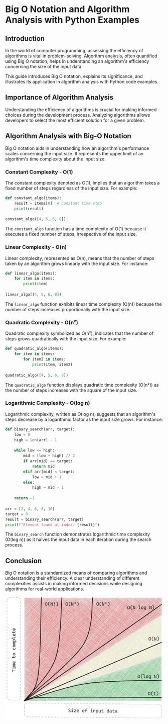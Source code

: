 # Big O Notation and Algorithm Analysis with Python Examples

## Introduction

In the world of computer programming, assessing the efficiency of algorithms is vital in problem-solving. Algorithm analysis, often quantified using Big O notation, helps in understanding an algorithm's efficiency concerning the size of the input data.

This guide introduces Big O notation, explains its significance, and illustrates its application in algorithm analysis with Python code examples.

## Importance of Algorithm Analysis

Understanding the efficiency of algorithms is crucial for making informed choices during the development process. Analyzing algorithms allows developers to select the most efficient solution for a given problem.

## Algorithm Analysis with Big-O Notation

Big O notation aids in understanding how an algorithm's performance scales concerning the input size. It represents the upper limit of an algorithm's time complexity about the input size.

### Constant Complexity - O(1)

The constant complexity denoted as O(1), implies that an algorithm takes a fixed number of steps regardless of the input size. For example:

```python
def constant_algo(items):
    result = items[0]  # Constant time step
    print(result)

constant_algo([4, 5, 6, 8])
```

The `constant_algo` function has a time complexity of O(1) because it executes a fixed number of steps, irrespective of the input size.

### Linear Complexity - O(n)

Linear complexity, represented as O(n), means that the number of steps taken by an algorithm grows linearly with the input size. For instance:

```python
def linear_algo(items):
    for item in items:
        print(item)

linear_algo([4, 5, 6, 8])
```

The `linear_algo` function exhibits linear time complexity (O(n)) because the number of steps increases proportionally with the input size.

### Quadratic Complexity - O(n²)

Quadratic complexity symbolized as O(n²), indicates that the number of steps grows quadratically with the input size. For example:

```python
def quadratic_algo(items):
    for item in items:
        for item2 in items:
            print(item, item2)

quadratic_algo([4, 5, 6, 8])
```

The `quadratic_algo` function displays quadratic time complexity (O(n²)) as the number of steps increases with the square of the input size.

### Logarithmic Complexity - O(log n)

Logarithmic complexity, written as O(log n), suggests that an algorithm's steps decrease by a logarithmic factor as the input size grows. For instance:

```python
def binary_search(arr, target):
    low = 0
    high = len(arr) - 1

    while low <= high:
        mid = (low + high) // 2
        if arr[mid] == target:
            return mid
        elif arr[mid] < target:
            low = mid + 1
        else:
            high = mid - 1

    return -1

arr = [2, 4, 6, 8, 10]
target = 8
result = binary_search(arr, target)
print(f"Element found at index: {result}")
```

The `binary_search` function demonstrates logarithmic time complexity (O(log n)) as it halves the input data in each iteration during the search process.

## Conclusion

Big O notation is a standardized means of comparing algorithms and understanding their efficiency. A clear understanding of different complexities assists in making informed decisions while designing algorithms for real-world applications.

![Diagram](Diagrams/diagram1.1.png)
